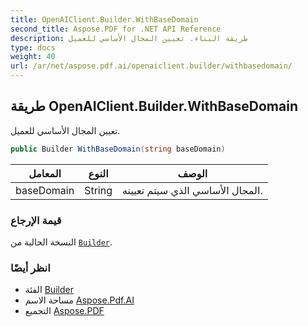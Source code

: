 ```yaml
---
title: OpenAIClient.Builder.WithBaseDomain
second_title: Aspose.PDF for .NET API Reference
description: طريقة البناء. تعيين المجال الأساسي للعميل
type: docs
weight: 40
url: /ar/net/aspose.pdf.ai/openaiclient.builder/withbasedomain/
---
```

## طريقة OpenAIClient.Builder.WithBaseDomain

تعيين المجال الأساسي للعميل.

```csharp
public Builder WithBaseDomain(string baseDomain)
```

| المعامل | النوع | الوصف |
| --- | --- | --- |
| baseDomain | String | المجال الأساسي الذي سيتم تعيينه. |

### قيمة الإرجاع

النسخة الحالية من [`Builder`](../).

### انظر أيضًا

* الفئة [Builder](../)
* مساحة الاسم [Aspose.Pdf.AI](../../../aspose.pdf.ai/)
* التجميع [Aspose.PDF](../../../)